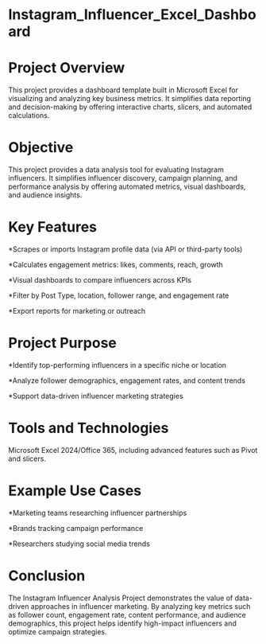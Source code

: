 # Instagram_Influencer_Excel_Dashboard

# Project Overview
This project provides a dashboard template built in Microsoft Excel for visualizing and analyzing key business metrics. It simplifies data reporting and decision-making by offering interactive charts, slicers, and automated calculations.

# Objective
This project provides a data analysis tool for evaluating Instagram influencers. It simplifies influencer discovery, campaign planning, and performance analysis by offering automated metrics, visual dashboards, and audience insights.
# Key Features
  *Scrapes or imports Instagram profile data (via API or third-party tools)
  
  *Calculates engagement metrics: likes, comments, reach, growth
  
  *Visual dashboards to compare influencers across KPIs
  
  *Filter by Post Type, location, follower range, and engagement rate
  
  *Export reports for marketing or outreach

  # Project Purpose
   *Identify top-performing influencers in a specific niche or location

   *Analyze follower demographics, engagement rates, and content trends

   *Support data-driven influencer marketing strategies

  # Tools and Technologies
  Microsoft Excel 2024/Office 365, including advanced features such as Pivot and slicers.

  # Example Use Cases
   *Marketing teams researching influencer partnerships

   *Brands tracking campaign performance

   *Researchers studying social media trends
   # Conclusion
   The Instagram Influencer Analysis Project demonstrates the value of data-driven approaches in influencer marketing. By analyzing key metrics such as follower 
   count, engagement rate, content performance, and audience demographics, this project helps identify high-impact influencers and optimize campaign strategies.

